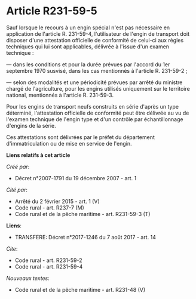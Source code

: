 # Article R231-59-5

Sauf lorsque le recours à un engin spécial n'est pas nécessaire en application de l'article R. 231-59-4, l'utilisateur de
l'engin de transport doit disposer d'une attestation officielle de conformité de celui-ci aux règles techniques qui lui sont
applicables, délivrée à l'issue d'un examen technique : 

― dans les conditions et pour la durée prévues par l'accord du 1er septembre 1970 susvisé, dans les cas mentionnés à
l'article R. 231-59-2 ; 

― selon des modalités et une périodicité prévues par arrêté du ministre chargé de l'agriculture, pour les engins utilisés
uniquement sur le territoire national, mentionnés à l'article R. 231-59-3. 

Pour les engins de transport neufs construits en série d'après un type déterminé, l'attestation officielle de conformité peut
être délivrée au vu de l'examen technique de l'engin type et d'un contrôle par échantillonnage d'engins de la série. 

Ces attestations sont délivrées par le préfet du département d'immatriculation ou de mise en service de l'engin.

**Liens relatifs à cet article**

_Créé par_:

  - Décret n°2007-1791 du 19 décembre 2007 - art. 1

_Cité par_:

  - Arrêté du 2 février 2015 - art. 1 (V)
  - Code rural - art. R237-7 (M)
  - Code rural et de la pêche maritime - art. R231-59-3 (T)

**Liens**:

  - TRANSFERE: Décret n°2017-1246 du 7 août 2017 - art. 14

_Cite_:

  - Code rural - art. R231-59-2
  - Code rural - art. R231-59-4

_Nouveaux textes_:

  - Code rural et de la pêche maritime - art. R231-48 (V)

